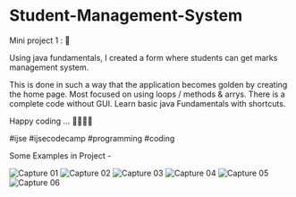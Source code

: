 # Student-Management-System

Mini project 1 : 🙂

Using java fundamentals, I created a form where students can get marks management system.

This is done in such a way that the application becomes golden by creating the home page. Most focused on using loops / methods & arrys.
There is a complete code without GUI. Learn basic java Fundamentals with shortcuts.

Happy coding ... 👨🏻‍💻🤭

#ijse #ijsecodecamp #programming #coding

Some Examples in Project - 

![Capture 01](https://user-images.githubusercontent.com/73605984/140985028-6356fb4b-615f-445c-b551-520ce4689ac3.JPG)
![Capture 02](https://user-images.githubusercontent.com/73605984/140985032-9b714154-d97e-461b-b062-141587c3c205.JPG)
![Capture 03](https://user-images.githubusercontent.com/73605984/140985033-11ce0dd3-7f5c-42de-b96b-116c1b2f93fd.JPG)
![Capture 04](https://user-images.githubusercontent.com/73605984/140985037-e48c0217-0259-4da2-b793-e59f5ab5bf95.JPG)
![Capture 05](https://user-images.githubusercontent.com/73605984/140985042-64806791-669f-42a5-9e25-bdb04ac024de.JPG)
![Capture 06](https://user-images.githubusercontent.com/73605984/140985049-747ea4d1-c05a-4cfc-9767-3de11d2a07ce.JPG)
